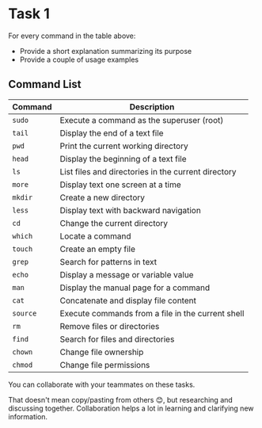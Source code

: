 # Task 1

For every command in the table above:

- Provide a short explanation summarizing its purpose
- Provide a couple of usage examples

## Command List

| Command  | Description                                         |
| -------- | --------------------------------------------------- |
| `sudo`   | Execute a command as the superuser (root)           |
| `tail`   | Display the end of a text file                      |
| `pwd`    | Print the current working directory                 |
| `head`   | Display the beginning of a text file                |
| `ls`     | List files and directories in the current directory |
| `more`   | Display text one screen at a time                   |
| `mkdir`  | Create a new directory                              |
| `less`   | Display text with backward navigation               |
| `cd`     | Change the current directory                        |
| `which`  | Locate a command                                    |
| `touch`  | Create an empty file                                |
| `grep`   | Search for patterns in text                         |
| `echo`   | Display a message or variable value                 |
| `man`    | Display the manual page for a command               |
| `cat`    | Concatenate and display file content                |
| `source` | Execute commands from a file in the current shell   |
| `rm`     | Remove files or directories                         |
| `find`   | Search for files and directories                    |
| `chown`  | Change file ownership                               |
| `chmod`  | Change file permissions                             |

You can collaborate with your teammates on these tasks.

That doesn't mean copy/pasting from others 😊, but researching and discussing together. Collaboration helps a lot in learning and clarifying new information.
